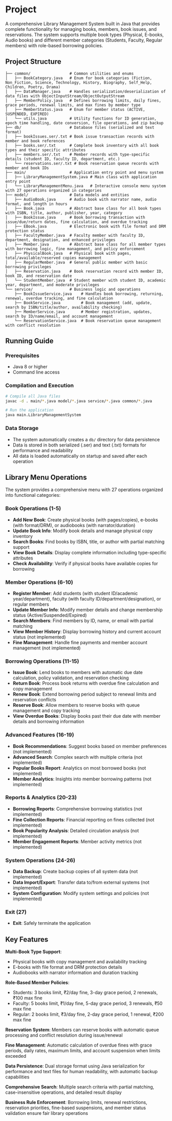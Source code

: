 # Project

A comprehensive Library Management System built in Java that provides complete functionality for managing books, members, book issues, and reservations. The system supports multiple book types (Physical, E-books, Audio books) and different member categories (Students, Faculty, Regular members) with role-based borrowing policies.

## Project Structure

```
├── common/                 # Common utilities and enums
│   ├── BookCategory.java   # Enum for book categories (Fiction, Non_Fiction, Science, Technology, History, Biography, Self_Help, Children, Poetry, Drama)
│   ├── DataManager.java    # Handles serialization/deserialization of data files with ObjectInputStream/ObjectOutputStream
│   ├── MemberPolicy.java   # Defines borrowing limits, daily fines, grace periods, renewal limits, and max fines by member type
│   ├── MemberStatus.java   # Enum for member status (ACTIVE, SUSPENDED, EXPIRED)
│   └── utils.java          # Utility functions for ID generation, epoch time handling, date conversion, file operations, and zip backup
├── db/                     # Database files (serialized and text format)
│   ├── bookIssues.ser/.txt # Book issue transaction records with member and book references
│   ├── books.ser/.txt      # Complete book inventory with all book types and their specific attributes
│   ├── members.ser/.txt    # Member records with type-specific details (student ID, faculty ID, department, etc.)
│   └── reservations.ser/.txt # Book reservation queue records with member and book IDs
├── main/                   # Application entry point and menu system
│   ├── LibraryManagementSystem.java # Main class with application entry point
│   └── LibraryManagementMenu.java   # Interactive console menu system with 27 operations organized in categories
├── model/                  # Data models and entities
│   ├── AudioBook.java      # Audio book with narrator name, audio format, and length in hours
│   ├── Book.java           # Abstract base class for all book types with ISBN, title, author, publisher, year, category
│   ├── BookIssue.java      # Book borrowing transaction with issue/due/return dates, fine calculation, and overdue tracking
│   ├── EBook.java          # Electronic book with file format and DRM protection status
│   ├── FacultyMember.java  # Faculty member with faculty ID, department, designation, and enhanced privileges
│   ├── Member.java         # Abstract base class for all member types with borrowing logic, fine management, and policy enforcement
│   ├── PhysicalBook.java   # Physical book with pages, total/available/reserved copies management
│   ├── RegularMember.java  # General public member with basic borrowing privileges
│   ├── Reservation.java    # Book reservation record with member ID, book ID, and reservation date
│   └── StudentMember.java  # Student member with student ID, academic year, department, and moderate privileges
└── service/                # Business logic and operations
    ├── BookIssueService.java    # Handles book borrowing, returning, renewal, overdue tracking, and fine calculation
    ├── BookService.java         # Book management (add, update, search by ISBN/title/author, availability checking)
    ├── MemberService.java       # Member registration, updates, search by ID/name/email, and account management
    └── ReservationService.java  # Book reservation queue management with conflict resolution
```

## Running Guide

### Prerequisites
- Java 8 or higher
- Command line access

### Compilation and Execution
```bash
# Compile all Java files
javac -d . main/*.java model/*.java service/*.java common/*.java

# Run the application
java main.LibraryManagementSystem
```

### Data Storage
- The system automatically creates a `db/` directory for data persistence
- Data is stored in both serialized (.ser) and text (.txt) formats for performance and readability
- All data is loaded automatically on startup and saved after each operation

## Library Menu Operations

The system provides a comprehensive menu with 27 operations organized into functional categories:

### Book Operations (1-5)
- **Add New Book**: Create physical books (with pages/copies), e-books (with format/DRM), or audiobooks (with narrator/duration)
- **Update Book Info**: Modify book details and manage physical copy inventory
- **Search Books**: Find books by ISBN, title, or author with partial matching support
- **View Book Details**: Display complete information including type-specific attributes
- **Check Availability**: Verify if physical books have available copies for borrowing

### Member Operations (6-10)
- **Register Member**: Add students (with student ID/academic year/department), faculty (with faculty ID/department/designation), or regular members
- **Update Member Info**: Modify member details and change membership status (Active/Suspended/Expired)
- **Search Members**: Find members by ID, name, or email with partial matching
- **View Member History**: Display borrowing history and current account status (not implemented)
- **Fine Management**: Handle fine payments and member account management (not implemented)

### Borrowing Operations (11-15)
- **Issue Book**: Lend books to members with automatic due date calculation, policy validation, and reservation checking
- **Return Book**: Process book returns with overdue fine calculation and copy management
- **Renew Book**: Extend borrowing period subject to renewal limits and reservation conflicts
- **Reserve Book**: Allow members to reserve books with queue management and copy tracking
- **View Overdue Books**: Display books past their due date with member details and borrowing information

### Advanced Features (16-19)
- **Book Recommendations**: Suggest books based on member preferences (not implemented)
- **Advanced Search**: Complex search with multiple criteria (not implemented)
- **Popular Books Report**: Analytics on most borrowed books (not implemented)
- **Member Analytics**: Insights into member borrowing patterns (not implemented)

### Reports & Analytics (20-23)
- **Borrowing Reports**: Comprehensive borrowing statistics (not implemented)
- **Fine Collection Reports**: Financial reporting on fines collected (not implemented)
- **Book Popularity Analysis**: Detailed circulation analysis (not implemented)
- **Member Engagement Reports**: Member activity metrics (not implemented)

### System Operations (24-26)
- **Data Backup**: Create backup copies of all system data (not implemented)
- **Data Import/Export**: Transfer data to/from external systems (not implemented)
- **System Configuration**: Modify system settings and policies (not implemented)

### Exit (27)
- **Exit**: Safely terminate the application

## Key Features

**Multi-Book Type Support**: 
- Physical books with copy management and availability tracking
- E-books with file format and DRM protection details
- Audiobooks with narrator information and duration tracking

**Role-Based Member Policies**:
- Students: 3 books limit, ₹2/day fine, 3-day grace period, 2 renewals, ₹100 max fine
- Faculty: 5 books limit, ₹1/day fine, 5-day grace period, 3 renewals, ₹50 max fine  
- Regular: 2 books limit, ₹3/day fine, 2-day grace period, 1 renewal, ₹200 max fine

**Reservation System**: Members can reserve books with automatic queue processing and conflict resolution during issue/renewal

**Fine Management**: Automatic calculation of overdue fines with grace periods, daily rates, maximum limits, and account suspension when limits exceeded

**Data Persistence**: Dual storage format using Java serialization for performance and text files for human readability, with automatic backup capabilities

**Comprehensive Search**: Multiple search criteria with partial matching, case-insensitive operations, and detailed result display

**Business Rule Enforcement**: Borrowing limits, renewal restrictions, reservation priorities, fine-based suspensions, and member status validation ensure fair library operations